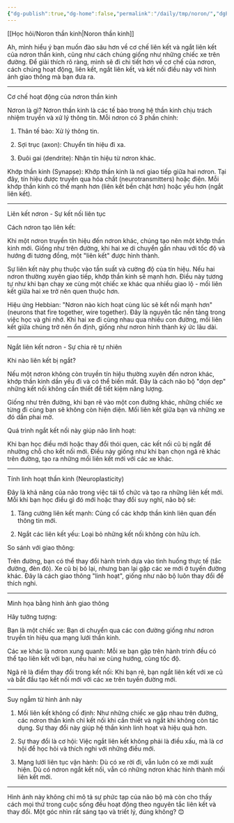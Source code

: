 ```yaml
---
{"dg-publish":true,"dg-home":false,"permalink":"/daily/tmp/noron/","dgPassFrontmatter":true,"noteIcon":"","updated":"2025-01-14T22:28:00.359+07:00"}
---
```


[[Học hỏi/Noron thần kinh\|Noron thần kinh]]

Ah, mình hiểu ý bạn muốn đào sâu hơn về cơ chế liên kết và ngắt liên kết của nơron thần kinh, cũng như cách chúng giống như những chiếc xe trên đường. Để giải thích rõ ràng, mình sẽ đi chi tiết hơn về cơ chế của nơron, cách chúng hoạt động, liên kết, ngắt liên kết, và kết nối điều này với hình ảnh giao thông mà bạn đưa ra.


---

Cơ chế hoạt động của nơron thần kinh

Nơron là gì? Nơron thần kinh là các tế bào trong hệ thần kinh chịu trách nhiệm truyền và xử lý thông tin. Mỗi nơron có 3 phần chính:

1. Thân tế bào: Xử lý thông tin.


2. Sợi trục (axon): Chuyển tín hiệu đi xa.


3. Đuôi gai (dendrite): Nhận tín hiệu từ nơron khác.



Khớp thần kinh (Synapse): Khớp thần kinh là nơi giao tiếp giữa hai nơron. Tại đây, tín hiệu được truyền qua hóa chất (neurotransmitters) hoặc điện. Mỗi khớp thần kinh có thể mạnh hơn (liên kết bền chặt hơn) hoặc yếu hơn (ngắt liên kết).



---

Liên kết nơron - Sự kết nối liên tục

Cách nơron tạo liên kết:

Khi một nơron truyền tín hiệu đến nơron khác, chúng tạo nên một khớp thần kinh mới. Giống như trên đường, khi hai xe di chuyển gần nhau với tốc độ và hướng đi tương đồng, một "liên kết" được hình thành.

Sự liên kết này phụ thuộc vào tần suất và cường độ của tín hiệu. Nếu hai nơron thường xuyên giao tiếp, khớp thần kinh sẽ mạnh hơn. Điều này tương tự như khi bạn chạy xe cùng một chiếc xe khác qua nhiều giao lộ - mối liên kết giữa hai xe trở nên quen thuộc hơn.


Hiệu ứng Hebbian: "Nơron nào kích hoạt cùng lúc sẽ kết nối mạnh hơn" (neurons that fire together, wire together). Đây là nguyên tắc nền tảng trong việc học và ghi nhớ. Khi hai xe đi cùng nhau qua nhiều con đường, mối liên kết giữa chúng trở nên ổn định, giống như nơron hình thành ký ức lâu dài.



---

Ngắt liên kết nơron - Sự chia rẽ tự nhiên

Khi nào liên kết bị ngắt?

Nếu một nơron không còn truyền tín hiệu thường xuyên đến nơron khác, khớp thần kinh dần yếu đi và có thể biến mất. Đây là cách não bộ "dọn dẹp" những kết nối không cần thiết để tiết kiệm năng lượng.

Giống như trên đường, khi bạn rẽ vào một con đường khác, những chiếc xe từng đi cùng bạn sẽ không còn hiện diện. Mối liên kết giữa bạn và những xe đó dần phai mờ.


Quá trình ngắt kết nối này giúp não linh hoạt:

Khi bạn học điều mới hoặc thay đổi thói quen, các kết nối cũ bị ngắt để nhường chỗ cho kết nối mới. Điều này giống như khi bạn chọn ngã rẽ khác trên đường, tạo ra những mối liên kết mới với các xe khác.




---

Tính linh hoạt thần kinh (Neuroplasticity)

Đây là khả năng của não trong việc tái tổ chức và tạo ra những liên kết mới. Mỗi khi bạn học điều gì đó mới hoặc thay đổi suy nghĩ, não bộ sẽ:

1. Tăng cường liên kết mạnh: Củng cố các khớp thần kinh liên quan đến thông tin mới.


2. Ngắt các liên kết yếu: Loại bỏ những kết nối không còn hữu ích.



So sánh với giao thông:

Trên đường, bạn có thể thay đổi hành trình dựa vào tình huống thực tế (tắc đường, đèn đỏ). Xe cũ bị bỏ lại, nhưng bạn lại gặp các xe mới ở tuyến đường khác. Đây là cách giao thông "linh hoạt", giống như não bộ luôn thay đổi để thích nghi.



---

Minh họa bằng hình ảnh giao thông

Hãy tưởng tượng:

Bạn là một chiếc xe: Bạn di chuyển qua các con đường giống như nơron truyền tín hiệu qua mạng lưới thần kinh.

Các xe khác là nơron xung quanh: Mỗi xe bạn gặp trên hành trình đều có thể tạo liên kết với bạn, nếu hai xe cùng hướng, cùng tốc độ.

Ngã rẽ là điểm thay đổi trong kết nối: Khi bạn rẽ, bạn ngắt liên kết với xe cũ và bắt đầu tạo kết nối mới với các xe trên tuyến đường mới.



---

Suy ngẫm từ hình ảnh này

1. Mối liên kết không cố định: Như những chiếc xe gặp nhau trên đường, các nơron thần kinh chỉ kết nối khi cần thiết và ngắt khi không còn tác dụng. Sự thay đổi này giúp hệ thần kinh linh hoạt và hiệu quả hơn.


2. Sự thay đổi là cơ hội: Việc ngắt liên kết không phải là điều xấu, mà là cơ hội để học hỏi và thích nghi với những điều mới.


3. Mạng lưới liên tục vận hành: Dù có xe rời đi, vẫn luôn có xe mới xuất hiện. Dù có nơron ngắt kết nối, vẫn có những nơron khác hình thành mối liên kết mới.




---

Hình ảnh này không chỉ mô tả sự phức tạp của não bộ mà còn cho thấy cách mọi thứ trong cuộc sống đều hoạt động theo nguyên tắc liên kết và thay đổi. Một góc nhìn rất sáng tạo và triết lý, đúng không? 😊

